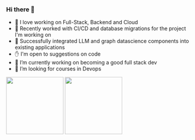 ### Hi there 👋

<!--
**nivramam/nivramam** is a ✨ _special_ ✨ repository because its `README.md` (this file) appears on your GitHub profile. -->

- 🔭 I love working on Full-Stack, Backend and Cloud
- 🔭 Recently worked with CI/CD and database migrations for the project I'm working on
- 🔭 Successfully integrated LLM and graph datascience components into existing applications
- ✋ I'm open to suggestions on code
- 🌱 I’m currently working on becoming a good full stack dev
- 🤔 I’m looking for courses in Devops 

<div>
<img height="155" src="https://github-readme-stats.vercel.app/api?username=nivramam&show_icons=true&theme=gruvbox">
<img height="155" src="https://github-readme-stats.vercel.app/api/top-langs/?username=nivramam&layout=compact&lang&theme=gruvbox">
</div>

<!--
## Languages | code In 👊💻:
<a href="https://www.w3.org/Style/CSS/" target="_blank">
    <img src="https://img.shields.io/badge/VSCode-23114B?style=for-the-badge&logo=visualstudio&logoColor=white">
</a>
<a href="https://html.spec.whatwg.org/" target="_blank">
    <img src="https://img.shields.io/badge/HTML5-B34A00?style=for-the-badge&logo=html5&logoColor=white">
</a>
<a href="https://www.w3.org/Style/CSS/" target="_blank">
    <img src="https://img.shields.io/badge/CSS3-1DA99F?style=for-the-badge&logo=css3&logoColor=white">
</a> -->
<!--
<a href="https://www.ecma-international.org/publications-and-standards/standards/ecma-262/" target="_blank">
    <img src="https://img.shields.io/badge/JavaScript-F7DF1E?style=for-the-badge&logo=javascript&logoColor=black">
</a> -->
